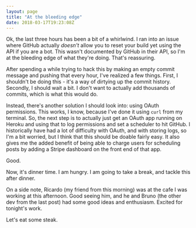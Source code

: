 ```yaml
---
layout: page
title: "At the bleeding edge"
date: 2018-03-17T19:23:08Z
---
```


Ok, the last three hours has been a bit of a whirlwind. I ran into an issue where GitHub actually _doesn't_ allow you to reset your build yet using the API if you are a bot. This wasn't documented by GitHub in their API, so I'm at the bleeding edge of what they're doing. That's reassuring.

After spending a while trying to hack this by making an empty commit message and pushing that every hour, I've realized a few things. First, I shouldn't be doing this - it's a way of dirtying up the commit history. Secondly, I should wait a bit. I don't want to actually add thousands of commits, which is what this would do.

Instead, there's another solution I should look into: using OAuth permissions. This works, I know, because I've done it using `curl` from my terminal. So, the next step is to actually just get an OAuth app running on Heroku and using that to log permissions and set a scheduler to hit GitHub. I historically have had a lot of difficulty with OAuth, and with storing logs, so I'm a bit worried, but I think that this should be doable fairly easy. It also gives me the added benefit of being able to charge users for scheduling posts by adding a Stripe dashboard on the front end of that app.

Good.

Now, it's dinner time. I am hungry. I am going to take a break, and tackle this after dinner.

On a side note, Ricardo (my friend from this morning) was at the cafe I was working at this afternoon. Good seeing him, and he and Bruno (the other dev from the last post) had some good ideas and enthusiasm. Excited for tonight's work.

Let's eat some steak.
